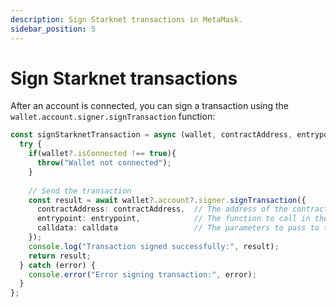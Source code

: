 ```yaml
---
description: Sign Starknet transactions in MetaMask.
sidebar_position: 5
---
```


# Sign Starknet transactions

After an account is connected, you can sign a transaction using the `wallet.account.signer.signTransaction` function:

```typescript
const signStarknetTransaction = async (wallet, contractAddress, entrypoint, calldata) => {
  try {
    if(wallet?.isConnected !== true){
      throw("Wallet not connected");
    } 
  
    // Send the transaction
    const result = await wallet?.account?.signer.signTransaction({
      contractAddress: contractAddress,  // The address of the contract
      entrypoint: entrypoint,            // The function to call in the contract
      calldata: calldata                 // The parameters to pass to the function
    });
    console.log("Transaction signed successfully:", result);
    return result;
  } catch (error) {
    console.error("Error signing transaction:", error);
  }
};